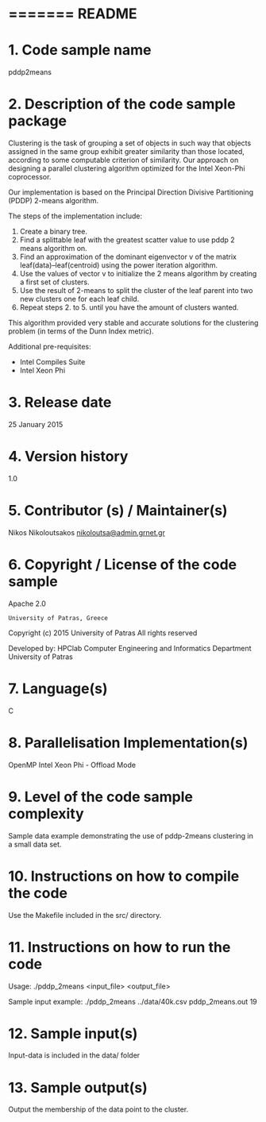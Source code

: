 =======
README
=======

# 1. Code sample name
pddp2means

# 2. Description of the code sample package
Clustering is the task of grouping a set of objects in such way
that objects assigned in the same group exhibit greater similarity
than those located, according to some computable criterion of
similarity. Our approach on designing a parallel clustering algorithm optimized for the Intel Xeon-Phi
coprocessor.

Our implementation is based on the Principal Direction Divisive Partitioning (PDDP) 2-means algorithm. 

The steps of the implementation include:

1. Create a binary tree.
2. Find a splittable leaf with the greatest scatter value to use pddp 2 means algorithm on.
3. Find an approximation of the dominant eigenvector v of the matrix leaf(data)–leaf(centroid) using the power iteration algorithm.
4. Use the values of vector v to initialize the 2 means algorithm by creating a first set of clusters.
5. Use the result of 2-means to split the cluster of the leaf parent into two new clusters one for each leaf child.
6. Repeat steps 2. to 5. until you have the amount of clusters wanted.

This algorithm provided very stable and accurate solutions for the clustering problem (in terms of the Dunn Index metric).

Additional pre-requisites:
* Intel Compiles Suite
* Intel Xeon Phi

# 3. Release date
25 January 2015

# 4. Version history 
1.0

# 5. Contributor (s) / Maintainer(s) 
Nikos Nikoloutsakos <nikoloutsa@admin.grnet.gr>

# 6. Copyright / License of the code sample
Apache 2.0

    University of Patras, Greece
Copyright (c) 2015 University of Patras
    All rights reserved

   Developed by: HPClab 
Computer Engineering and Informatics Department
    University of Patras

# 7. Language(s) 
C

# 8. Parallelisation Implementation(s)
OpenMP
Intel Xeon Phi - Offload Mode

# 9. Level of the code sample complexity 
Sample data example demonstrating the use of pddp-2means clustering in a small data set.

# 10. Instructions on how to compile the code
Use the Makefile included in the src/ directory.

# 11. Instructions on how to run the code
Usage:
./pddp_2means <input_file> <output_file> <clusters>

Sample input example:
./pddp_2means ../data/40k.csv pddp_2means.out 19

# 12. Sample input(s)
Input-data is included in the data/ folder

# 13. Sample output(s)
Output the membership of the data point to the cluster.
